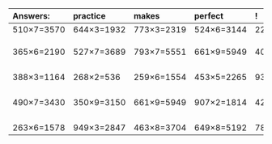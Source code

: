 | Answers: | practice | makes | perfect | ! |
| :--- | :--- | :--- | :--- | :--- |
| 510×7=3570 | 644×3=1932 | 773×3=2319 | 524×6=3144 | 224×8=1792 | 
|   |   |   |   |   | 
|   |   |   |   |   | 
|   |   |   |   |   | 
| 365×6=2190 | 527×7=3689 | 793×7=5551 | 661×9=5949 | 407×6=2442 | 
|   |   |   |   |   | 
|   |   |   |   |   | 
|   |   |   |   |   | 
|   |   |   |   |   | 
| 388×3=1164 | 268×2=536 | 259×6=1554 | 453×5=2265 | 938×8=7504 | 
|   |   |   |   |   | 
|   |   |   |   |   | 
|   |   |   |   |   | 
|   |   |   |   |   | 
| 490×7=3430 | 350×9=3150 | 661×9=5949 | 907×2=1814 | 420×4=1680 | 
|   |   |   |   |   | 
|   |   |   |   |   | 
|   |   |   |   |   | 
|   |   |   |   |   | 
| 263×6=1578 | 949×3=2847 | 463×8=3704 | 649×8=5192 | 781×8=6248 | 
